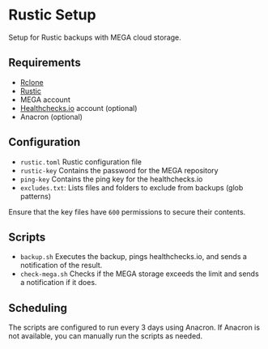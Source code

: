 # Rustic Setup

Setup for Rustic backups with MEGA cloud storage.

## Requirements

- [Rclone](https://rclone.org/)
- [Rustic](https://github.com/rustic-rs/rustic)
- MEGA account
- [Healthchecks.io](https://healthchecks.io/) account (optional)
- Anacron (optional)

## Configuration

- `rustic.toml` Rustic configuration file
- `rustic-key` Contains the password for the MEGA repository
- `ping-key` Contains the ping key for the healthchecks.io
- `excludes.txt`: Lists files and folders to exclude from backups (glob patterns)

Ensure that the key files have `600` permissions to secure their contents.

## Scripts

- `backup.sh` Executes the backup, pings healthchecks.io, and sends a notification of the result.
- `check-mega.sh` Checks if the MEGA storage exceeds the limit and sends a notification if it does.

## Scheduling

The scripts are configured to run every 3 days using Anacron.
If Anacron is not available, you can manually run the scripts as needed.
